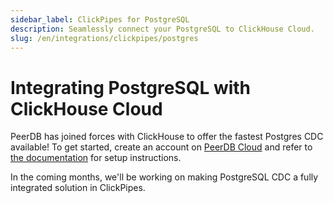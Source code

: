 ```yaml
---
sidebar_label: ClickPipes for PostgreSQL
description: Seamlessly connect your PostgreSQL to ClickHouse Cloud.
slug: /en/integrations/clickpipes/postgres
---
```


# Integrating PostgreSQL with ClickHouse Cloud
PeerDB has joined forces with ClickHouse to offer the fastest Postgres CDC available! To get started, create an account on [PeerDB Cloud](https://www.peerdb.io/) and refer to [the documentation](https://docs.peerdb.io/connect/clickhouse/clickhouse-cloud) for setup instructions.

In the coming months, we'll be working on making PostgreSQL CDC a fully integrated solution in ClickPipes.
